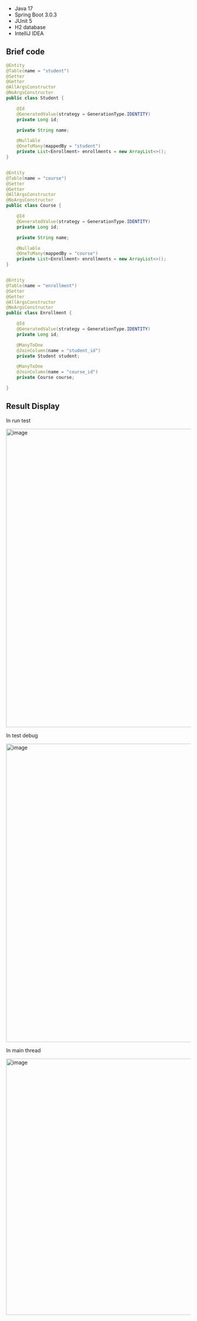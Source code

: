 
- Java 17
- Spring Boot 3.0.3
- JUnit 5
- H2 database
- IntelliJ IDEA


## Brief code

```java
@Entity
@Table(name = "student")
@Setter
@Getter
@AllArgsConstructor
@NoArgsConstructor
public class Student {

    @Id
    @GeneratedValue(strategy = GenerationType.IDENTITY)
    private Long id;

    private String name;

    @Nullable
    @OneToMany(mappedBy = "student")
    private List<Enrollment> enrollments = new ArrayList<>();
}


@Entity
@Table(name = "course")
@Setter
@Getter
@AllArgsConstructor
@NoArgsConstructor
public class Course {

    @Id
    @GeneratedValue(strategy = GenerationType.IDENTITY)
    private Long id;

    private String name;

    @Nullable
    @OneToMany(mappedBy = "course")
    private List<Enrollment> enrollments = new ArrayList<>();
}


@Entity
@Table(name = "enrollment")
@Setter
@Getter
@AllArgsConstructor
@NoArgsConstructor
public class Enrollment {

    @Id
    @GeneratedValue(strategy = GenerationType.IDENTITY)
    private Long id;

    @ManyToOne
    @JoinColumn(name = "student_id")
    private Student student;

    @ManyToOne
    @JoinColumn(name = "course_id")
    private Course course;

}
```

## Result Display

In run test

<img width="814" alt="image" src="https://user-images.githubusercontent.com/79649052/222061935-6e89ee2f-1576-494f-bc71-4f70a3508d43.png">


In test debug

<img width="814" alt="image" src="https://user-images.githubusercontent.com/79649052/222061806-d2ee3f06-a30b-463b-8c24-c5ed81b5b0d1.png">

In main thread

<img width="699" alt="image" src="https://user-images.githubusercontent.com/79649052/222062099-002b0055-e6a5-410d-9eab-e13124f4673a.png">